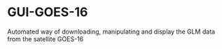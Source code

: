 # GUI-GOES-16
Automated way  of downloading, manipulating and display the GLM data from the satellite GOES-16 
